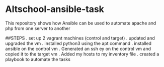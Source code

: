 # Altschool-ansible-task
This repository shows how Ansible can be used to automate apache and php from one server to another

##STEPS 
. set up 2 vagrant machines (control and target)
. updated and upgraded the vm
. installed python3 using the apt command
. installed ansible on the control vm 
. Generated an ssh ey on the control vm and copied it to the target vm
. Added my hosts to my inventory file
. created a playbook to automate the tasks
